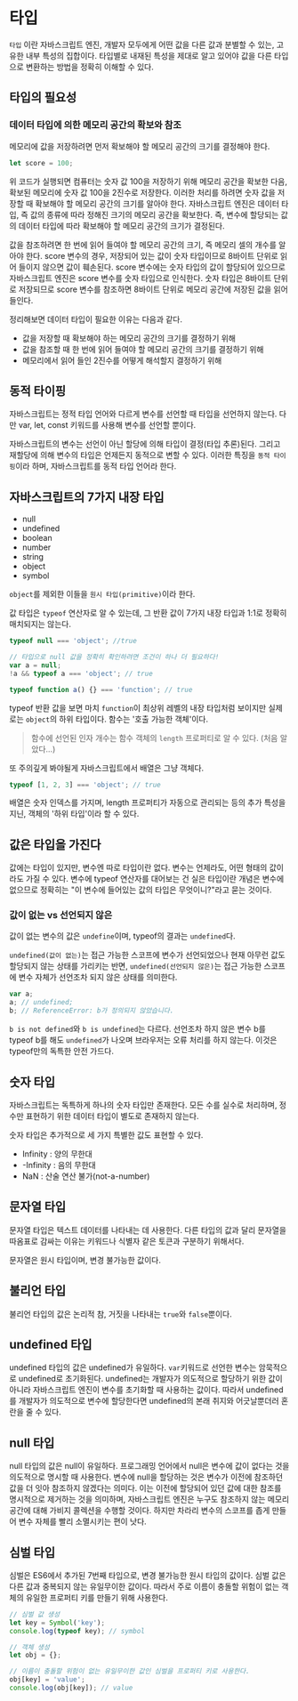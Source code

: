 # 타입

`타입` 이란 자바스크립트 엔진, 개발자 모두에게 어떤 값을 다른 값과 분별할 수 있는, 고유한 내부 특성의 집합이다. 타입별로 내재된 특성을 제대로 알고 있어야 값을 다른 타입으로 변환하는 방법을 정확히 이해할 수 있다.

## 타입의 필요성

### 데이터 타입에 의한 메모리 공간의 확보와 참조

메모리에 값을 저장하려면 먼저 확보해야 할 메모리 공간의 크기를 결정해야 한다.

```javascript
let score = 100;
```

위 코드가 실행되면 컴퓨터는 숫자 값 100을 저장하기 위해 메모리 공간을 확보한 다음, 확보된 메모리에 숫자 값 100을 2진수로 저장한다. 이러한 처리를 하려면 숫자 값을 저장할 때 확보해야 할 메모리 공간의 크기를 알아야 한다. 자바스크립트 엔진은 데이터 타입, 즉 값의 종류에 따라 정해진 크기의 메모리 공간을 확보한다. 즉, 변수에 할당되는 값의 데이터 타입에 따라 확보해야 할 메모리 공간의 크기가 결정된다.

값을 참조하려면 한 번에 읽어 들여야 할 메모리 공간의 크기, 즉 메모리 셀의 개수를 알아야 한다. score 변수의 경우, 저장되어 있는 값이 숫자 타입이므로 8바이트 단위로 읽어 들이지 않으면 값이 훼손된다. score 변수에는 숫자 타입의 값이 할당되어 있으므로 자바스크립트 엔진은 score 변수를 숫자 타입으로 인식한다. 숫자 타입은 8바이트 단위로 저장되므로 score 변수를 참조하면 8바이트 단위로 메모리 공간에 저장된 값을 읽어들인다.

정리해보면 데이터 타입이 필요한 이유는 다음과 같다.

- 값을 저장할 때 확보해야 하는 메모리 공간의 크기를 결정하기 위해
- 값을 참조할 때 한 번에 읽어 들여야 할 메모리 공간의 크기를 결정하기 위해
- 메모리에서 읽어 들인 2진수를 어떻게 해석할지 결정하기 위해

## 동적 타이핑

자바스크립트는 정적 타입 언어와 다르게 변수를 선언할 때 타입을 선언하지 않는다. 다만 var, let, const 키워드를 사용해 변수를 선언할 뿐이다.

자바스크립트의 변수는 선언이 아닌 할당에 의해 타입이 결정(타입 추론)된다. 그리고 재할당에 의해 변수의 타입은 언제든지 동적으로 변할 수 있다. 이러한 특징을 `동적 타이핑`이라 하며, 자바스크립트를 동적 타입 언어라 한다.

## 자바스크립트의 7가지 내장 타입

- null
- undefined
- boolean
- number
- string
- object
- symbol

`object`를 제외한 이들을 `원시 타입(primitive)`이라 한다.

값 타입은 `typeof` 연산자로 알 수 있는데, 그 반환 값이 7가지 내장 타입과 1:1로 정확히 매치되지는 않는다.

```javascript
typeof null === 'object'; //true

// 타입으로 null 값을 정확히 확인하려면 조건이 하나 더 필요하다!
var a = null;
!a && typeof a === 'object'; // true
```

```javascript
typeof function a() {} === 'function'; // true
```

typeof 반환 값을 보면 마치 `function`이 최상위 레벨의 내장 타입처럼 보이지만 실제로는 `object`의 하위 타입이다. 함수는 '호출 가능한 객체'이다.

> 함수에 선언된 인자 개수는 함수 객체의 `length` 프로퍼티로 알 수 있다. (처음 알았다...)

또 주의깊게 봐야될게 자바스크립트에서 배열은 그냥 객체다.

```javascript
typeof [1, 2, 3] === 'object'; // true
```

배열은 숫자 인덱스를 가지며, length 프로퍼티가 자동으로 관리되는 등의 추가 특성을 지닌, 객체의 '하위 타입'이라 할 수 있다.

## 값은 타입을 가진다

값에는 타입이 있지만, 변수엔 따로 타입이란 없다. 변수는 언제라도, 어떤 형태의 값이라도 가질 수 있다. 변수에 typeof 연산자를 대어보는 건 실은 타입이란 개념은 변수에 없으므로 정확히는 "이 변수에 들어있는 값의 타입은 무엇이니?"라고 묻는 것이다.

### 값이 없는 vs 선언되지 않은

값이 없는 변수의 값은 `undefine`이며, typeof의 결과는 `undefined`다.

`undefined(값이 없는)`는 접근 가능한 스코프에 변수가 선언되었으나 현재 아무런 값도 할당되지 않는 상태를 가리키는 반면, `undefined(선언되지 않은)`는 접근 가능한 스코프에 변수 자체가 선언조차 되지 않은 상태를 의미한다.

```javascript
var a;
a; // undefined;
b; // ReferenceError: b가 정의되지 않았습니다.
```

`b is not defined`와 `b is undefined`는 다르다. 선언조차 하지 않은 변수 b를 typeof b를 해도 `undefined`가 나오며 브라우저는 오류 처리를 하지 않는다. 이것은 typeof만의 독특한 안전 가드다.

## 숫자 타입

자바스크립트는 독특하게 하나의 숫자 타입만 존재한다. 모든 수를 실수로 처리하며, 정수만 표현하기 위한 데이터 타입이 별도로 존재하지 않는다.

숫자 타입은 추가적으로 세 가지 특별한 값도 표현할 수 있다.

- Infinity : 양의 무한대
- -Infinity : 음의 무한대
- NaN : 산술 연산 불가(not-a-number)

## 문자열 타입

문자열 타입은 텍스트 데이터를 나타내는 데 사용한다. 다른 타입의 값과 달리 문자열을 따옴표로 감싸는 이유는 키워드나 식별자 같은 토큰과 구분하기 위해서다.

문자열은 원시 타입이며, 변경 불가능한 값이다.

## 불리언 타입

불리언 타입의 값은 논리적 참, 거짓을 나타내는 `true`와 `false`뿐이다.

## undefined 타입

undefined 타입의 값은 undefined가 유일하다. `var`키워드로 선언한 변수는 암묵적으로 undefined로 초기화된다. undefined는 개발자가 의도적으로 할당하기 위한 값이 아니라 자바스크립트 엔진이 변수를 초기화할 때 사용하는 값이다. 따라서 undefined를 개발자가 의도적으로 변수에 할당한다면 undefined의 본래 취지와 어긋날뿐더러 혼란을 줄 수 있다.

## null 타입

null 타입의 값은 null이 유일하다. 프로그래밍 언어에서 null은 변수에 값이 없다는 것을 의도적으로 명시할 때 사용한다. 변수에 null을 할당하는 것은 변수가 이전에 참조하던 값을 더 잇아 참조하지 않겠다는 의미다. 이는 이전에 할당되어 있던 값에 대한 참조를 명시적으로 제거하는 것을 의미하며, 자바스크립트 엔진은 누구도 참조하지 않는 메모리 공간에 대해 가비지 콜렉션을 수행할 것이다. 하지만 차라리 변수의 스코프를 좁게 만들어 변수 자체를 빨리 소멸시키는 편이 낫다.

## 심벌 타입

심벌은 ES6에서 추가된 7번째 타입으로, 변경 불가능한 원시 타입의 값이다. 심벌 값은 다른 값과 중복되지 않는 유일무이한 값이다. 따라서 주로 이름이 충돌할 위험이 없는 객체의 유일한 프로퍼티 키를 만들기 위해 사용한다.

```javascript
// 심벌 값 생성
let key = Symbol('key');
console.log(typeof key); // symbol

// 객체 생성
let obj = {};

// 이름이 충돌할 위험이 없는 유일무이한 값인 심벌을 프로퍼티 키로 사용한다.
obj[key] = 'value';
console.log(obj[key]); // value
```
